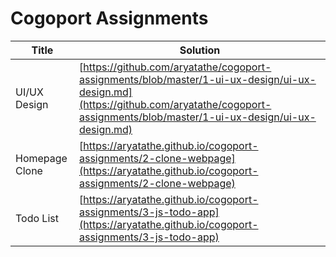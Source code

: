 # Cogoport Assignments

| Title          | Solution                                                                                                                                                                                     |
| -------------- | -------------------------------------------------------------------------------------------------------------------------------------------------------------------------------------------- |
| UI/UX Design   | [https://github.com/aryatathe/cogoport-assignments/blob/master/1-ui-ux-design/ui-ux-design.md](https://github.com/aryatathe/cogoport-assignments/blob/master/1-ui-ux-design/ui-ux-design.md) |
| Homepage Clone | [https://aryatathe.github.io/cogoport-assignments/2-clone-webpage](https://aryatathe.github.io/cogoport-assignments/2-clone-webpage)                                                         |
| Todo List      | [https://aryatathe.github.io/cogoport-assignments/3-js-todo-app](https://aryatathe.github.io/cogoport-assignments/3-js-todo-app)                                                             |
